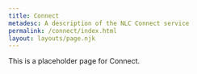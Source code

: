```yaml
---
title: Connect
metadesc: A description of the NLC Connect service
permalink: /connect/index.html
layout: layouts/page.njk
---
```

This is a placeholder page for Connect.